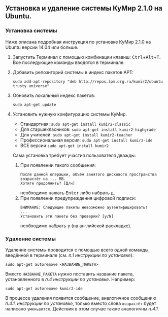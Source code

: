 ## Установка и удаление системы КуМир 2.1.0 на Ubuntu.
### Установка системы 
Ниже описана подробная инструкция по установке КуМир 2.1.0 на Ubuntu версии 14.04 или больше. 
1. Запустить Терминал с помощью комбинации клавиш:
   <kbd>Ctrl</kbd>+<kbd>Alt</kbd>+<kbd>T</kbd>. Все последующие команды вводятся в терминале.
2. Добавить репозиторий системы в индекс пакетов АРТ: 
   ```
   sudo add-apt-repository "deb http://repos.lpm.org.ru/kumir2/ubuntu trusty universe"
   ```
3. Обновить локальный индекс пакетов: 
   ```
   sudo apt-get update
   ```
4. Установить нужную конфигурацию системы КуМир.
   * Стандартная: ```sudo apt-get install kumir2-classic```
   * Для старшекласников: ```sudo apt-get install kumir2-highgrade```
   * Для учителей: ```sudo apt-get install kumir2-teacher```
   * Профессиональная версия: ```sudo apt-get install kumir2-ide```
   * ВСЕ версии ```sudo apt-get install kumir2```
   
   Сама установка требует участия пользователя дважды:
   1. При появлении такого сообщения:
      ```
      После данной операции, объём занятого дискового пространства возрастёт на ... MB.
      Хотите продолжить? [Д/н]
      ```
      необходимо нажать <kbd>Enter</kbd> либо набрать <kbd>д</kbd>.
   2. При появлении предупреждения цифровой подписи:
      ```
      ВНИМАНИЕ: Следующие пакеты невозможно аутентифицировать!
      ...
      Установить эти пакеты без проверки? [y/N]
      ```
      необходимо набрать <kbd>y</kbd> (на английской раскладке).

### Удаление системы 
Удаление системы проводится с помощью всего одной команды, введённой в терминале (см. *п.1 инструкции по установке*):
```
sudo apt-get autoremove <НАЗВАНИЕ_ПАКЕТА>
```
Вместо ```НАЗВАНИЕ_ПАКЕТА``` нужно поставить название пакета, установленного в *п.4 инструкции по установке*. Например:
```
sudo apt-get autoremove kumir2-ide
```
В процессе удаления появится сообщение, аналогичное сообщению *п.4.1. инструкции по установке*, только вместо слова 
```возрастёт``` будет написано ```уменьшится```. Действия в этом случае также аналогичны *п.4.1*.
